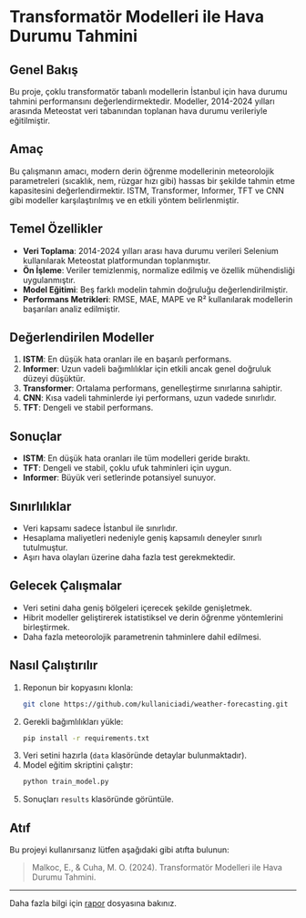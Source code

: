# Transformatör Modelleri ile Hava Durumu Tahmini

## Genel Bakış
Bu proje, çoklu transformatör tabanlı modellerin İstanbul için hava durumu tahmini performansını değerlendirmektedir. Modeller, 2014-2024 yılları arasında Meteostat veri tabanından toplanan hava durumu verileriyle eğitilmiştir.

## Amaç
Bu çalışmanın amacı, modern derin öğrenme modellerinin meteorolojik parametreleri (sıcaklık, nem, rüzgar hızı gibi) hassas bir şekilde tahmin etme kapasitesini değerlendirmektir. ISTM, Transformer, Informer, TFT ve CNN gibi modeller karşılaştırılmış ve en etkili yöntem belirlenmiştir.

## Temel Özellikler
- **Veri Toplama**: 2014-2024 yılları arası hava durumu verileri Selenium kullanılarak Meteostat platformundan toplanmıştır.
- **Ön İşleme**: Veriler temizlenmiş, normalize edilmiş ve özellik mühendisliği uygulanmıştır.
- **Model Eğitimi**: Beş farklı modelin tahmin doğruluğu değerlendirilmiştir.
- **Performans Metrikleri**: RMSE, MAE, MAPE ve R² kullanılarak modellerin başarıları analiz edilmiştir.

## Değerlendirilen Modeller
1. **ISTM**: En düşük hata oranları ile en başarılı performans.
2. **Informer**: Uzun vadeli bağımlılıklar için etkili ancak genel doğruluk düzeyi düşüktür.
3. **Transformer**: Ortalama performans, genelleştirme sınırlarına sahiptir.
4. **CNN**: Kısa vadeli tahminlerde iyi performans, uzun vadede sınırlıdır.
5. **TFT**: Dengeli ve stabil performans.

## Sonuçlar
- **ISTM**: En düşük hata oranları ile tüm modelleri geride bıraktı.
- **TFT**: Dengeli ve stabil, çoklu ufuk tahminleri için uygun.
- **Informer**: Büyük veri setlerinde potansiyel sunuyor.

## Sınırlılıklar
- Veri kapsamı sadece İstanbul ile sınırlıdır.
- Hesaplama maliyetleri nedeniyle geniş kapsamılı deneyler sınırlı tutulmuştur.
- Aşırı hava olayları üzerine daha fazla test gerekmektedir.

## Gelecek Çalışmalar
- Veri setini daha geniş bölgeleri içerecek şekilde genişletmek.
- Hibrit modeller geliştirerek istatistiksel ve derin öğrenme yöntemlerini birleştirmek.
- Daha fazla meteorolojik parametrenin tahminlere dahil edilmesi.

## Nasıl Çalıştırılır
1. Reponun bir kopyasını klonla:
    ```bash
    git clone https://github.com/kullaniciadi/weather-forecasting.git
    ```
2. Gerekli bağımlılıkları yükle:
    ```bash
    pip install -r requirements.txt
    ```
3. Veri setini hazırla (`data` klasöründe detaylar bulunmaktadır).
4. Model eğitim skriptini çalıştır:
    ```bash
    python train_model.py
    ```
5. Sonuçları `results` klasöründe görüntüle.

## Atıf
Bu projeyi kullanırsanız lütfen aşağıdaki gibi atıfta bulunun:
> Malkoc, E., & Cuha, M. O. (2024). Transformatör Modelleri ile Hava Durumu Tahmini.

---
Daha fazla bilgi için [rapor](./10_Rapor.pdf) dosyasına bakınız.

